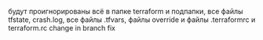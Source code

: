 будут проигнорированы всё в папке terraform и подпапки, все файлы tfstate, crash.log, все файлы .tfvars, файлы override и файлы .terraformrc и terraform.rc
change in branch fix
